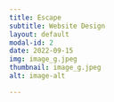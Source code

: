 ```yaml
---
title: Escape
subtitle: Website Design
layout: default
modal-id: 2
date: 2022-09-15
img: image_g.jpeg
thumbnail: image_g.jpeg
alt: image-alt

---
```

